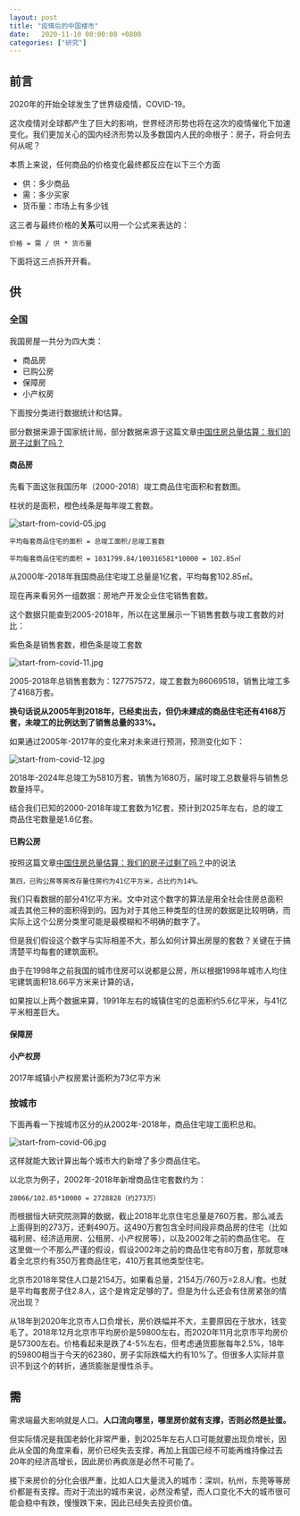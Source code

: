 ```yaml
---
layout: post
title: "疫情后的中国楼市"
date:   2020-11-10 00:00:00 +0800
categories: ["研究"]
---
```


## 前言

2020年的开始全球发生了世界级疫情，COVID-19。

这次疫情对全球都产生了巨大的影响，世界经济形势也将在这次的疫情催化下加速变化。我们更加关心的国内经济形势以及多数国内人民的命根子：房子，将会何去何从呢？

本质上来说，任何商品的价格变化最终都反应在以下三个方面

* 供：多少商品
* 需：多少买家
* 货币量：市场上有多少钱
  
这三者与最终价格的**关系**可以用一个公式来表达的：

```
价格 = 需 / 供 * 货币量
```

下面将这三点拆开开看。

## 供

### 全国

我国房屋一共分为四大类：

* 商品房
* 已购公房
* 保障房
* 小产权房

下面按分类进行数据统计和估算。

部分数据来源于国家统计局，部分数据来源于这篇文章[中国住房总量估算：我们的房子过剩了吗？](https://www.huxiu.com/article/298563.html)


#### 商品房

先看下面这张我国历年（2000-2018）竣工商品住宅面积和套数图。

柱状的是面积，橙色线条是每年竣工套数。

![start-from-covid-05.jpg](/images/start-from-covid-05.jpg)

```
平均每套商品住宅的面积 = 总竣工面积/总竣工套数

平均每套商品住宅的面积 = 1031799.84/100316581*10000 = 102.85㎡
```

从2000年-2018年我国商品住宅竣工总量是1亿套，平均每套102.85㎡。


现在再来看另外一组数据：房地产开发企业住宅销售套数。

这个数据只能查到2005-2018年，所以在这里展示一下销售套数与竣工套数的对比：

紫色条是销售套数，橙色条是竣工套数

![start-from-covid-11.jpg](/images/start-from-covid-11.jpg)

2005-2018年总销售套数为：127757572，竣工套数为86069518，销售比竣工多了4168万套。

**换句话说从2005年到2018年，已经卖出去，但仍未建成的商品住宅还有4168万套，未竣工的比例达到了销售总量的33%。** 

如果通过2005年-2017年的变化来对未来进行预测，预测变化如下：

![start-from-covid-12.jpg](/images/start-from-covid-12.jpg)

2018年-2024年总竣工为5810万套，销售为1680万，届时竣工总数量将与销售总数量持平。

结合我们已知的2000-2018年竣工套数为1亿套，预计到2025年左右，总的竣工商品住宅数量是1.6亿套。


#### 已购公房

按照这篇文章[中国住房总量估算：我们的房子过剩了吗？](https://www.huxiu.com/article/298563.html)中的说法

```
第四，已购公房等房改存量住房约为41亿平方米，占比约为14%。
```
我们只看数据的部分41亿平方米。文中对这个数字的算法是用全社会住房总面积减去其他三种的面积得到的。因为对于其他三种类型的住房的数据是比较明确，而实际上这个公房分类里可能是最模糊和不明确的数字了。

但是我们假设这个数字与实际相差不大，那么如何计算出房屋的套数？关键在于搞清楚平均每套的建筑面积。

由于在1998年之前我国的城市住房可以说都是公房，所以根据1998年城市人均住宅建筑面积18.66平方米来计算的话，


如果按以上两个数据来算，1991年左右的城镇住宅的总面积约5.6亿平米，与41亿平米相差巨大。



#### 保障房

#### 小产权房

2017年城镇小产权房累计面积为73亿平方米

### 按城市

下面再看一下按城市区分的从2002年-2018年，商品住宅竣工面积总和。

![start-from-covid-06.jpg](/images/start-from-covid-06.jpg)


这样就能大致计算出每个城市大约新增了多少商品住宅。

以北京为例子，2002年-2018年新增商品住宅套数约为：

```
28066/102.85*10000 = 2728828（约273万）
```
而根据恒大研究院测算的数据，截止2018年北京住宅总量是760万套。那么减去上面得到的273万，还剩490万。这490万套包含全时间段非商品房的住宅（比如福利房、经济适用房、公租房、小产权房等），以及2002年之前的商品住宅。 在这里做一个不那么严谨的假设，假设2002年之前的商品住宅有80万套，那就意味着全北京约有350万套商品住宅，410万套其他类型住宅。

北京市2018年常住人口是2154万。如果看总量，2154万/760万=2.8人/套。也就是平均每套房子住2.8人，这个是肯定足够的了。但是为什么还会有住房紧张的情况出现？

从18年到2020年北京市人口负增长，房价跌幅并不大，主要原因在于放水，钱变毛了。2018年12月北京市平均房价是59800左右，而2020年11月北京市平均房价是57300左右。价格看起来是跌了4-5%左右，但考虑通货膨胀每年2.5%，18年的59800相当于今天的62380，房子实际跌幅大约有10%了。但很多人实际并意识不到这个的转折，通货膨胀是慢性杀手。

## 需

需求端最大影响就是人口。**人口流向哪里，哪里房价就有支撑，否则必然是扯蛋。**

但实际情况是我国老龄化非常严重，到2025年左右人口可能就要出现负增长，因此从全国的角度来看，房价已经失去支撑，再加上我国已经不可能再维持像过去20年的经济高增长，因此房价再疯涨是必然不可能了。

接下来房价的分化会很严重，比如人口大量流入的城市：深圳，杭州，东莞等等房价都是有支撑。而对于流出的城市来说，必然没希望，而人口变化不大的城市很可能会稳中有跌，慢慢跌下来，因此已经失去投资价值。


